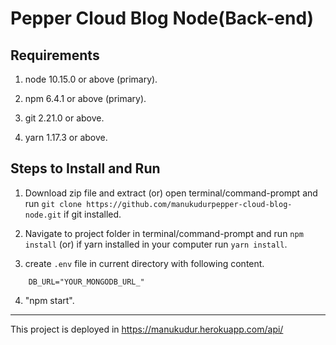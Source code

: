 # Pepper Cloud Blog Node(Back-end)

## Requirements

1. node 10.15.0 or above (primary).
2. npm 6.4.1 or above (primary).

3. git 2.21.0 or above.
4. yarn 1.17.3 or above.

## Steps to Install and Run

1. Download zip file and extract (or) open terminal/command-prompt and run ```git clone https://github.com/manukudurpepper-cloud-blog-node.git``` if git installed.

2. Navigate to project folder in terminal/command-prompt and run ```npm install``` (or) if yarn installed in your computer run ```yarn install```.

3. create ```.env``` file in current directory with following content.
```
    DB_URL="YOUR_MONGODB_URL_"
```

4. "npm start".

---

This project is deployed in https://manukudur.herokuapp.com/api/
